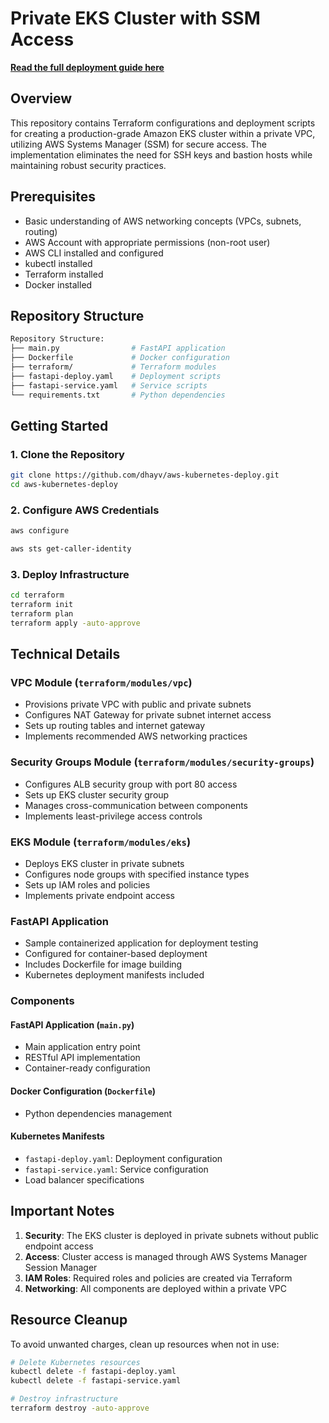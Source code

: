 # Private EKS Cluster with SSM Access

**[Read the full deployment guide here](https://dev.to/dhayv/)**

## Overview

This repository contains Terraform configurations and deployment scripts for creating a production-grade Amazon EKS cluster within a private VPC, utilizing AWS Systems Manager (SSM) for secure access. The implementation eliminates the need for SSH keys and bastion hosts while maintaining robust security practices.

## Prerequisites

- Basic understanding of AWS networking concepts (VPCs, subnets, routing)
- AWS Account with appropriate permissions (non-root user)
- AWS CLI installed and configured
- kubectl installed
- Terraform installed
- Docker installed

## Repository Structure

```bash
Repository Structure:
├── main.py                # FastAPI application
├── Dockerfile             # Docker configuration
├── terraform/             # Terraform modules
├── fastapi-deploy.yaml    # Deployment scripts
├── fastapi-service.yaml   # Service scripts
└── requirements.txt       # Python dependencies
```

## Getting Started

### 1. Clone the Repository

```bash
git clone https://github.com/dhayv/aws-kubernetes-deploy.git
cd aws-kubernetes-deploy
```

### 2. Configure AWS Credentials

```bash
aws configure

aws sts get-caller-identity
```

### 3. Deploy Infrastructure

```bash
cd terraform
terraform init
terraform plan
terraform apply -auto-approve
```

## Technical Details

### VPC Module (`terraform/modules/vpc`)
- Provisions private VPC with public and private subnets
- Configures NAT Gateway for private subnet internet access
- Sets up routing tables and internet gateway
- Implements recommended AWS networking practices

### Security Groups Module (`terraform/modules/security-groups`)
- Configures ALB security group with port 80 access
- Sets up EKS cluster security group
- Manages cross-communication between components
- Implements least-privilege access controls

### EKS Module (`terraform/modules/eks`)
- Deploys EKS cluster in private subnets
- Configures node groups with specified instance types
- Sets up IAM roles and policies
- Implements private endpoint access

### FastAPI Application
- Sample containerized application for deployment testing
- Configured for container-based deployment
- Includes Dockerfile for image building
- Kubernetes deployment manifests included

### Components

#### FastAPI Application (`main.py`)
- Main application entry point
- RESTful API implementation
- Container-ready configuration

#### Docker Configuration (`Dockerfile`)
- Python dependencies management

#### Kubernetes Manifests
- `fastapi-deploy.yaml`: Deployment configuration
- `fastapi-service.yaml`: Service configuration
- Load balancer specifications

## Important Notes

1. **Security**: The EKS cluster is deployed in private subnets without public endpoint access
2. **Access**: Cluster access is managed through AWS Systems Manager Session Manager
3. **IAM Roles**: Required roles and policies are created via Terraform
4. **Networking**: All components are deployed within a private VPC

## Resource Cleanup

To avoid unwanted charges, clean up resources when not in use:

```bash
# Delete Kubernetes resources
kubectl delete -f fastapi-deploy.yaml
kubectl delete -f fastapi-service.yaml

# Destroy infrastructure
terraform destroy -auto-approve
```
